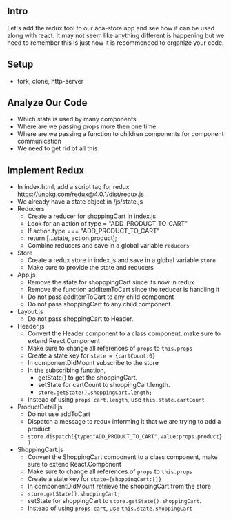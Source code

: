 
## Intro
Let's add the redux tool to our aca-store app and see how it can be used along with react.
It may not seem like anything different is happening but we need to remember this is just how it is recommended to organize your code.

## Setup
* fork, clone, http-server
## Analyze Our Code
* Which state is used by many components
* Where are we passing props more then one time
* Where are we passing a function to children components for component communication
* We need to get rid of all this

## Implement Redux
* In index.html, add a script tag for redux https://unpkg.com/redux@4.0.1/dist/redux.js
* We already have a state object in /js/state.js
* Reducers
    * Create a reducer for shoppingCart in index.js
    * Look for an action of type = "ADD_PRODUCT_TO_CART"
    * If action.type ===  "ADD_PRODUCT_TO_CART"
    * return [...state, action.product];
    * Combine reducers and save in a global variable `reducers`
* Store
    * Create a redux store in index.js and save in a global variable `store`
    * Make sure to provide the state and reducers
* App.js
    * Remove the state for shopppingCart since its now in redux
    * Remove the function addItemToCart since the reducer is handling it
    * Do not pass addItemToCart to any child component
    * Do not pass shoppingCart to any child component.
* Layout.js
    * Do not pass shoppingCart to Header.
* Header.js
    * Convert the Header component to a class component, make sure to extend React.Component
    * Make sure to change all references of `props` to `this.props`
    * Create a state key for `state = {cartCount:0}`
    * In componentDidMount subscribe to the store
    * In the subscribing function, 
      * getState() to get the shoppingCart. 
      * setState for cartCount to shoppingCart.length. 
      * `store.getState().shoppingCart.length;`
    * Instead of using `props.cart.length`, use `this.state.cartCount`
* ProductDetail.js
    * Do not use addToCart
    * Dispatch a message to redux informing it that we are trying to add a product
    * `store.dispatch({type:"ADD_PRODUCT_TO_CART",value:props.product})`
* ShoppingCart.js
    * Convert the ShoppingCart component to a class component, make sure to extend React.Component
    * Make sure to change all references of `props` to `this.props`
    * Create a state key for `state={shoppingCart:[]}`
    * In componentDidMount retrieve the shoppingCart from the store
    * `store.getState().shoppingCart;`
    * setState for shoppingCart to `store.getState().shoppingCart`. 
    * Instead of using `props.cart`, use `this.state.shoppingCart`



